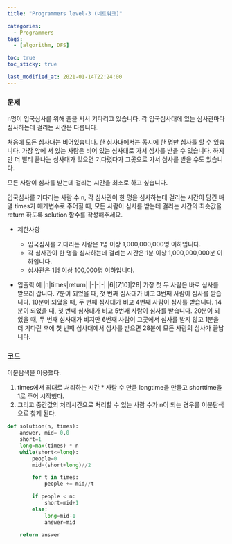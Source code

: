 ```yaml
---
title: "Programmers level-3 (네트워크)"

categories:
  - Programmers
tags:
  - [algorithm, DFS]

toc: true
toc_sticky: true

last_modified_at: 2021-01-14T22:24:00
---
```


### 문제

n명이 입국심사를 위해 줄을 서서 기다리고 있습니다. 각 입국심사대에 있는 심사관마다 심사하는데 걸리는 시간은 다릅니다.

처음에 모든 심사대는 비어있습니다. 한 심사대에서는 동시에 한 명만 심사를 할 수 있습니다. 가장 앞에 서 있는 사람은 비어 있는 심사대로 가서 심사를 받을 수 있습니다. 하지만 더 빨리 끝나는 심사대가 있으면 기다렸다가 그곳으로 가서 심사를 받을 수도 있습니다.

모든 사람이 심사를 받는데 걸리는 시간을 최소로 하고 싶습니다.

입국심사를 기다리는 사람 수 n, 각 심사관이 한 명을 심사하는데 걸리는 시간이 담긴 배열 times가 매개변수로 주어질 때, 모든 사람이 심사를 받는데 걸리는 시간의 최솟값을 return 하도록 solution 함수를 작성해주세요.

- 제한사항

  - 입국심사를 기다리는 사람은 1명 이상 1,000,000,000명 이하입니다.
  - 각 심사관이 한 명을 심사하는데 걸리는 시간은 1분 이상 1,000,000,000분 이하입니다.
  - 심사관은 1명 이상 100,000명 이하입니다.

- 입출력 예
  |n|times|return|
  |-|-|-|
  |6|\[7,10]|28|
  가장 첫 두 사람은 바로 심사를 받으러 갑니다.
  7분이 되었을 때, 첫 번째 심사대가 비고 3번째 사람이 심사를 받습니다.
  10분이 되었을 때, 두 번째 심사대가 비고 4번째 사람이 심사를 받습니다.
  14분이 되었을 때, 첫 번째 심사대가 비고 5번째 사람이 심사를 받습니다.
  20분이 되었을 때, 두 번째 심사대가 비지만 6번째 사람이 그곳에서 심사를 받지 않고
  1분을 더 기다린 후에 첫 번째 심사대에서 심사를 받으면 28분에 모든 사람의 심사가 끝납니다.

### 코드

이분탐색을 이용했다.

1. times에서 최대로 처리하는 시간 \* 사람 수 만큼 longtime을 만들고 shorttime을 1로 주어 시작했다.
2. 그리고 중간값의 처리시간으로 처리할 수 있는 사람 수가 n이 되는 경우를 이분탐색으로 찾게 된다.

```py
def solution(n, times):
    answer, mid= 0,0
    short=1
    long=max(times) * n
    while(short<=long):
        people=0
        mid=(short+long)//2

        for t in times:
            people += mid//t

        if people < n:
            short=mid+1
        else:
            long=mid-1
            answer=mid

    return answer
```
